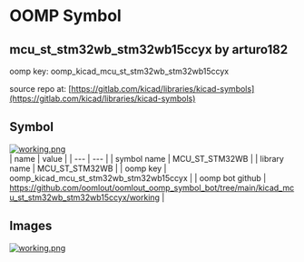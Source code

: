 # OOMP Symbol  
## mcu_st_stm32wb_stm32wb15ccyx  by arturo182  
  
oomp key: oomp_kicad_mcu_st_stm32wb_stm32wb15ccyx  
  
source repo at: [https://gitlab.com/kicad/libraries/kicad-symbols](https://gitlab.com/kicad/libraries/kicad-symbols)  
## Symbol  
  
[![working.png](working_600.png)](working.png)  
| name | value | 
| --- | --- | 
| symbol name | MCU_ST_STM32WB | 
| library name | MCU_ST_STM32WB | 
| oomp key | oomp_kicad_mcu_st_stm32wb_stm32wb15ccyx | 
| oomp bot github | https://github.com/oomlout/oomlout_oomp_symbol_bot/tree/main/kicad_mcu_st_stm32wb_stm32wb15ccyx/working | 
## Images  
  
[![working.png](working_140.png)](working.png)  
